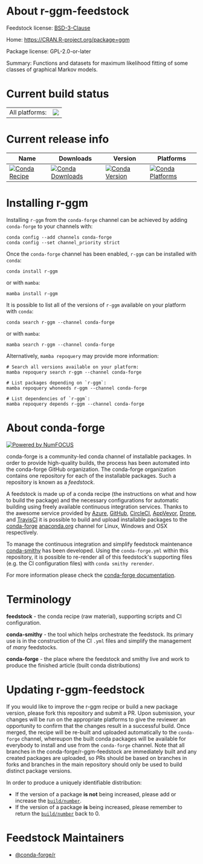 About r-ggm-feedstock
=====================

Feedstock license: [BSD-3-Clause](https://github.com/conda-forge/r-ggm-feedstock/blob/main/LICENSE.txt)

Home: https://CRAN.R-project.org/package=ggm

Package license: GPL-2.0-or-later

Summary: Functions and datasets for maximum likelihood fitting of some classes of graphical Markov models.

Current build status
====================


<table><tr><td>All platforms:</td>
    <td>
      <a href="https://dev.azure.com/conda-forge/feedstock-builds/_build/latest?definitionId=3393&branchName=main">
        <img src="https://dev.azure.com/conda-forge/feedstock-builds/_apis/build/status/r-ggm-feedstock?branchName=main">
      </a>
    </td>
  </tr>
</table>

Current release info
====================

| Name | Downloads | Version | Platforms |
| --- | --- | --- | --- |
| [![Conda Recipe](https://img.shields.io/badge/recipe-r--ggm-green.svg)](https://anaconda.org/conda-forge/r-ggm) | [![Conda Downloads](https://img.shields.io/conda/dn/conda-forge/r-ggm.svg)](https://anaconda.org/conda-forge/r-ggm) | [![Conda Version](https://img.shields.io/conda/vn/conda-forge/r-ggm.svg)](https://anaconda.org/conda-forge/r-ggm) | [![Conda Platforms](https://img.shields.io/conda/pn/conda-forge/r-ggm.svg)](https://anaconda.org/conda-forge/r-ggm) |

Installing r-ggm
================

Installing `r-ggm` from the `conda-forge` channel can be achieved by adding `conda-forge` to your channels with:

```
conda config --add channels conda-forge
conda config --set channel_priority strict
```

Once the `conda-forge` channel has been enabled, `r-ggm` can be installed with `conda`:

```
conda install r-ggm
```

or with `mamba`:

```
mamba install r-ggm
```

It is possible to list all of the versions of `r-ggm` available on your platform with `conda`:

```
conda search r-ggm --channel conda-forge
```

or with `mamba`:

```
mamba search r-ggm --channel conda-forge
```

Alternatively, `mamba repoquery` may provide more information:

```
# Search all versions available on your platform:
mamba repoquery search r-ggm --channel conda-forge

# List packages depending on `r-ggm`:
mamba repoquery whoneeds r-ggm --channel conda-forge

# List dependencies of `r-ggm`:
mamba repoquery depends r-ggm --channel conda-forge
```


About conda-forge
=================

[![Powered by
NumFOCUS](https://img.shields.io/badge/powered%20by-NumFOCUS-orange.svg?style=flat&colorA=E1523D&colorB=007D8A)](https://numfocus.org)

conda-forge is a community-led conda channel of installable packages.
In order to provide high-quality builds, the process has been automated into the
conda-forge GitHub organization. The conda-forge organization contains one repository
for each of the installable packages. Such a repository is known as a *feedstock*.

A feedstock is made up of a conda recipe (the instructions on what and how to build
the package) and the necessary configurations for automatic building using freely
available continuous integration services. Thanks to the awesome service provided by
[Azure](https://azure.microsoft.com/en-us/services/devops/), [GitHub](https://github.com/),
[CircleCI](https://circleci.com/), [AppVeyor](https://www.appveyor.com/),
[Drone](https://cloud.drone.io/welcome), and [TravisCI](https://travis-ci.com/)
it is possible to build and upload installable packages to the
[conda-forge](https://anaconda.org/conda-forge) [anaconda.org](https://anaconda.org/)
channel for Linux, Windows and OSX respectively.

To manage the continuous integration and simplify feedstock maintenance
[conda-smithy](https://github.com/conda-forge/conda-smithy) has been developed.
Using the ``conda-forge.yml`` within this repository, it is possible to re-render all of
this feedstock's supporting files (e.g. the CI configuration files) with ``conda smithy rerender``.

For more information please check the [conda-forge documentation](https://conda-forge.org/docs/).

Terminology
===========

**feedstock** - the conda recipe (raw material), supporting scripts and CI configuration.

**conda-smithy** - the tool which helps orchestrate the feedstock.
                   Its primary use is in the construction of the CI ``.yml`` files
                   and simplify the management of *many* feedstocks.

**conda-forge** - the place where the feedstock and smithy live and work to
                  produce the finished article (built conda distributions)


Updating r-ggm-feedstock
========================

If you would like to improve the r-ggm recipe or build a new
package version, please fork this repository and submit a PR. Upon submission,
your changes will be run on the appropriate platforms to give the reviewer an
opportunity to confirm that the changes result in a successful build. Once
merged, the recipe will be re-built and uploaded automatically to the
`conda-forge` channel, whereupon the built conda packages will be available for
everybody to install and use from the `conda-forge` channel.
Note that all branches in the conda-forge/r-ggm-feedstock are
immediately built and any created packages are uploaded, so PRs should be based
on branches in forks and branches in the main repository should only be used to
build distinct package versions.

In order to produce a uniquely identifiable distribution:
 * If the version of a package **is not** being increased, please add or increase
   the [``build/number``](https://docs.conda.io/projects/conda-build/en/latest/resources/define-metadata.html#build-number-and-string).
 * If the version of a package **is** being increased, please remember to return
   the [``build/number``](https://docs.conda.io/projects/conda-build/en/latest/resources/define-metadata.html#build-number-and-string)
   back to 0.

Feedstock Maintainers
=====================

* [@conda-forge/r](https://github.com/conda-forge/r/)

